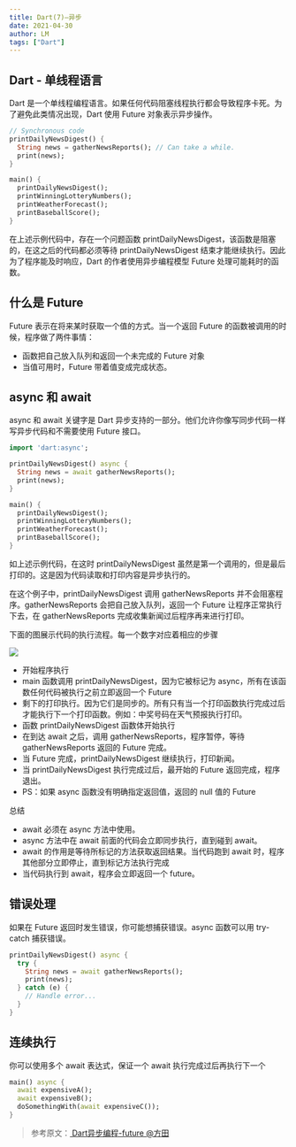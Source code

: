```yaml
---
title: Dart(7)—异步
date: 2021-04-30
author: LM
tags: ["Dart"]
---
```


## Dart - 单线程语言

Dart 是一个单线程编程语言。如果任何代码阻塞线程执行都会导致程序卡死。为了避免此类情况出现，Dart 使用 Future 对象表示异步操作。

```dart
// Synchronous code
printDailyNewsDigest() {
  String news = gatherNewsReports(); // Can take a while.
  print(news);
}

main() {
  printDailyNewsDigest();
  printWinningLotteryNumbers();
  printWeatherForecast();
  printBaseballScore();
}
```

在上述示例代码中，存在一个问题函数 printDailyNewsDigest，该函数是阻塞的，在这之后的代码都必须等待 printDailyNewsDigest 结束才能继续执行。因此为了程序能及时响应，Dart 的作者使用异步编程模型 Future 处理可能耗时的函数。

## 什么是 Future

Future 表示在将来某时获取一个值的方式。当一个返回 Future 的函数被调用的时候，程序做了两件事情：

- 函数把自己放入队列和返回一个未完成的 Future 对象
- 当值可用时，Future 带着值变成完成状态。

## async 和 await

async 和 await 关键字是 Dart 异步支持的一部分。他们允许你像写同步代码一样写异步代码和不需要使用 Future 接口。

```dart
import 'dart:async';

printDailyNewsDigest() async {
  String news = await gatherNewsReports();
  print(news);
}

main() {
  printDailyNewsDigest();
  printWinningLotteryNumbers();
  printWeatherForecast();
  printBaseballScore();
}
```

如上述示例代码，在这时 printDailyNewsDigest 虽然是第一个调用的，但是最后打印的。这是因为代码读取和打印内容是异步执行的。

在这个例子中，printDailyNewsDigest 调用 gatherNewsReports 并不会阻塞程序。gatherNewsReports 会把自己放入队列，返回一个 Future 让程序正常执行下去，在 gatherNewsReports 完成收集新闻过后程序再来进行打印。

下面的图展示代码的执行流程。每一个数字对应着相应的步骤

![](https://gitee.com/LM-J/drawingbed/raw/master/img/56.png)

- 开始程序执行
- main 函数调用 printDailyNewsDigest，因为它被标记为 async，所有在该函数任何代码被执行之前立即返回一个 Future
- 剩下的打印执行。因为它们是同步的。所有只有当一个打印函数执行完成过后才能执行下一个打印函数。例如：中奖号码在天气预报执行打印。
- 函数 printDailyNewsDigest 函数体开始执行
- 在到达 await 之后，调用 gatherNewsReports，程序暂停，等待 gatherNewsReports 返回的 Future 完成。
- 当 Future 完成，printDailyNewsDigest 继续执行，打印新闻。
- 当 printDailyNewsDigest 执行完成过后，最开始的 Future 返回完成，程序退出。
- PS：如果 async 函数没有明确指定返回值，返回的 null 值的 Future

总结

- await 必须在 async 方法中使用。
- async 方法中在 await 前面的代码会立即同步执行，直到碰到 await。
- await 的作用是等待所标记的方法获取返回结果。当代码跑到 await 时，程序其他部分立即停止，直到标记方法执行完成
- 当代码执行到 await，程序会立即返回一个 future。

## 错误处理

如果在 Future 返回时发生错误，你可能想捕获错误。async 函数可以用 try-catch 捕获错误。

```dart
printDailyNewsDigest() async {
  try {
    String news = await gatherNewsReports();
    print(news);
  } catch (e) {
    // Handle error...
  }
}
```

## 连续执行

你可以使用多个 await 表达式，保证一个 await 执行完成过后再执行下一个

```dart
main() async {
  await expensiveA();
  await expensiveB();
  doSomethingWith(await expensiveC());
}
```

> 参考原文：[ Dart异步编程-future  @方田 ](https://www.cnblogs.com/hygblog/p/9078608.html)

